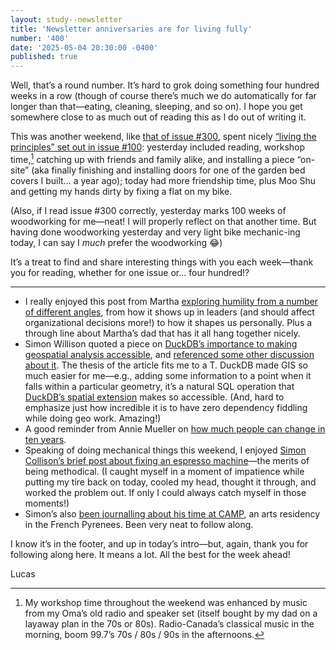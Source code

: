 ```yaml
---
layout: study--newsletter
title: 'Newsletter anniversaries are for living fully'
number: '400'
date: '2025-05-04 20:30:00 -0400'
published: true
---
```


Well, that’s a round number. It’s hard to grok doing something four hundred weeks in a row (though of course there’s much we do automatically for far longer than that—eating, cleaning, sleeping, and so on). I hope you get somewhere close to as much out of reading this as I do out of writing it.

This was another weekend, like [that of issue #300](https://lucascherkewski.com/hit-and-miss/300-living-the-principles/), spent nicely [“living the principles” set out in issue #100](https://lucascherkewski.com/hit-and-miss/100-living-principles/): yesterday included reading, workshop time,[^radio] catching up with friends and family alike, and installing a piece “on-site” (aka finally finishing and installing doors for one of the garden bed covers I built… a year ago); today had more friendship time, plus Moo Shu and getting my hands dirty by fixing a flat on my bike.

[^radio]: My workshop time throughout the weekend was enhanced by music from my Oma’s old radio and speaker set (itself bought by my dad on a layaway plan in the 70s or 80s). Radio-Canada’s classical music in the morning, boom 99.7’s 70s / 80s / 90s in the afternoons.

(Also, if I read issue #300 correctly, yesterday marks 100 weeks of woodworking for me—neat! I will properly reflect on that another time. But having done woodworking yesterday and very light bike mechanic-ing today, I can say I _much_ prefer the woodworking 😂)

It’s a treat to find and share interesting things with you each week—thank you for reading, whether for one issue or… four hundred!?

***

- I really enjoyed this post from Martha [exploring humility from a number of different angles](https://www.marthaedwards.ca/leading-with-humility/), from how it shows up in leaders (and should affect organizational decisions more!) to how it shapes us personally. Plus a through line about Martha’s dad that has it all hang together nicely.
- Simon Willison quoted a piece on [DuckDB’s importance to making geospatial analysis accessible](https://www.dbreunig.com/2025/05/03/duckdb-is-the-most-impactful-geospatial-software-in-a-decade.html), and [referenced some other discussion about it](https://simonwillison.net/2025/May/4/duckdb-is-probably-the-most-important-geospatial-software-of-the/#atom-everything). The thesis of the article fits me to a T. DuckDB made GIS so much easier for me—e.g., adding some information to a point when it falls within a particular geometry, it’s a natural SQL operation that [DuckDB’s spatial extension](https://duckdb.org/2023/04/28/spatial.html) makes so accessible. (And, hard to emphasize just how incredible it is to have zero dependency fiddling while doing geo work. Amazing!)
- A good reminder from Annie Mueller on [how much people can change in ten years](https://anniemueller.com/posts/people-can-change).
- Speaking of doing mechanical things this weekend, I enjoyed [Simon Collison’s brief post about fixing an espresso machine](https://colly.com/journal/coffee-fix)—the merits of being methodical. (I caught myself in a moment of impatience while putting my tire back on today, cooled my head, thought it through, and worked the problem out. If only I could always catch myself in those moments!)
- Simon’s also [been journalling about his time at CAMP](https://colly.com/journal/tag:camp%20france), an arts residency in the French Pyrenees. Been very neat to follow along.

I know it’s in the footer, and up in today’s intro—but, again, thank you for following along here. It means a lot. All the best for the week ahead!

Lucas